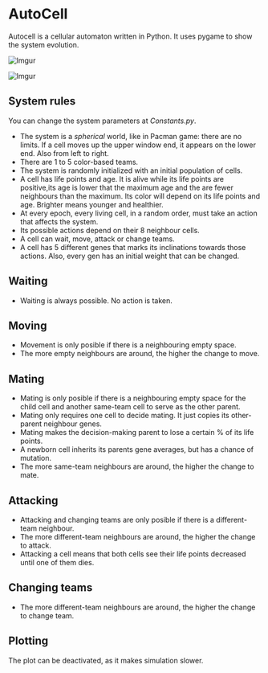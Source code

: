 # AutoCell

Autocell is a cellular automaton written in Python. It uses pygame to show the system
evolution.

![Imgur](https://i.imgur.com/gunkW9W.png)

![Imgur](https://i.imgur.com/9vycWbS.png)

## System rules

You can change the system parameters at *Constants.py*.

* The system is a *spherical* world, like in Pacman game: there are no limits. If a cell moves up the upper window end, it appears on the lower end. Also from left to right.
* There are 1 to 5 color-based teams.
* The system is randomly initialized with an initial population of cells.
* A cell has life points and age. It is alive while its life points are positive,its age is lower that the maximum age and the are fewer neighbours than the maximum. Its color will depend on its life points and age. Brighter means younger and healthier.
* At every epoch, every living cell, in a random order, must take an action that affects the system.
* Its possible actions depend on their 8 neighbour cells.
* A cell can wait, move, attack or change teams.
* A cell has 5 different genes that marks its inclinations towards those actions. Also, every gen has an initial weight that can be changed.


## Waiting

* Waiting is always possible. No action is taken.


## Moving

* Movement is only posible if there is a neighbouring empty space.
* The more empty neighbours are around, the higher the change to move.


## Mating

* Mating is only posible if there is a neighbouring empty space for the child cell and another same-team cell to serve as the other parent.
* Mating only requires one cell to decide mating. It just copies its other-parent neighbour genes.
* Mating makes the decision-making parent to lose a certain % of its life points.
* A newborn cell inherits its parents gene averages, but has a chance of mutation.
* The more same-team neighbours are around, the higher the change to mate.


## Attacking

* Attacking and changing teams are only posible if there is a different-team neighbour.
* The more different-team neighbours are around, the higher the change to attack.
* Attacking a cell means that both cells see their life points decreased until one of them dies.


## Changing teams

* The more different-team neighbours are around, the higher the change to change team.



## Plotting

The plot can be deactivated, as it makes simulation slower.